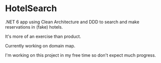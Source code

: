 # HotelSearch

.NET 6 app using Clean Architecture and DDD to search and make reservations in (fake) hotels.

It's more of an exercise than product.

Currently working on domain map.

I'm working on this project in my free time so don't expect much progress.
